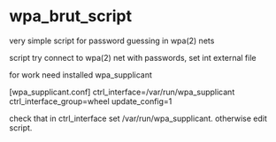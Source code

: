 wpa_brut_script
===============

very simple script for password guessing in wpa(2) nets

script try connect to wpa(2) net with passwords, set int external file

for work need installed wpa_supplicant

[wpa_supplicant.conf]
ctrl_interface=/var/run/wpa_supplicant
ctrl_interface_group=wheel
update_config=1

check that in ctrl_interface set /var/run/wpa_supplicant. otherwise edit script.
